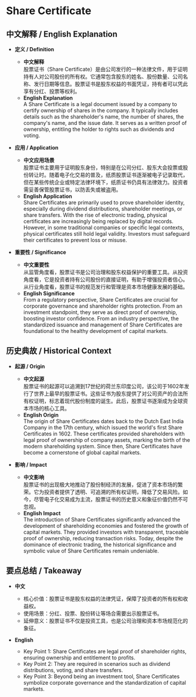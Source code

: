 # Share Certificate

## 中文解释 / English Explanation

* **定义 / Definition**  
  - **中文解释**  
    股票证书（Share Certificate）是由公司发行的一种法律文件，用于证明持有人对公司股份的所有权。它通常包含股东的姓名、股份数量、公司名称、发行日期等信息。股票证书是股东权益的书面凭证，持有者可以凭此享有分红、投票等权利。  
  - **English Explanation**  
    A Share Certificate is a legal document issued by a company to certify ownership of shares in the company. It typically includes details such as the shareholder's name, the number of shares, the company's name, and the issue date. It serves as a written proof of ownership, entitling the holder to rights such as dividends and voting.

* **应用 / Application**  
  - **中文应用场景**  
    股票证书主要用于证明股东身份，特别是在公司分红、股东大会投票或股份转让时。随着电子化交易的普及，纸质股票证书逐渐被电子记录取代，但在某些传统企业或特定法律环境下，纸质证书仍具有法律效力。投资者需妥善保管股票证书，以防丢失或被盗用。  
  - **English Application**  
    Share Certificates are primarily used to prove shareholder identity, especially during dividend distributions, shareholder meetings, or share transfers. With the rise of electronic trading, physical certificates are increasingly being replaced by digital records. However, in some traditional companies or specific legal contexts, physical certificates still hold legal validity. Investors must safeguard their certificates to prevent loss or misuse.

* **重要性 / Significance**  
  - **中文重要性**  
    从监管角度看，股票证书是公司治理和股东权益保护的重要工具。从投资角度看，它是投资者持有公司股份的直接证明，有助于增强投资者信心。从行业角度看，股票证书的规范发行和管理是资本市场健康发展的基础。  
  - **English Significance**  
    From a regulatory perspective, Share Certificates are crucial for corporate governance and shareholder rights protection. From an investment standpoint, they serve as direct proof of ownership, boosting investor confidence. From an industry perspective, the standardized issuance and management of Share Certificates are foundational to the healthy development of capital markets.

## 历史典故 / Historical Context

* **起源 / Origin**  
  - **中文起源**  
    股票证书的起源可以追溯到17世纪的荷兰东印度公司，该公司于1602年发行了世界上最早的股票证书。这些证书为股东提供了对公司资产的合法所有权证明，标志着现代股份制度的诞生。此后，股票证书逐渐成为全球资本市场的核心工具。  
  - **English Origin**  
    The origin of Share Certificates dates back to the Dutch East India Company in the 17th century, which issued the world's first Share Certificates in 1602. These certificates provided shareholders with legal proof of ownership of company assets, marking the birth of the modern shareholding system. Since then, Share Certificates have become a cornerstone of global capital markets.

* **影响 / Impact**  
  - **中文影响**  
    股票证书的出现极大地推动了股份制经济的发展，促进了资本市场的繁荣。它为投资者提供了透明、可追溯的所有权证明，降低了交易风险。如今，尽管电子化交易成为主流，股票证书的历史意义和象征价值仍然不可忽视。  
  - **English Impact**  
    The introduction of Share Certificates significantly advanced the development of shareholding economies and fostered the growth of capital markets. They provided investors with transparent, traceable proof of ownership, reducing transaction risks. Today, despite the dominance of electronic trading, the historical significance and symbolic value of Share Certificates remain undeniable.

## 要点总结 / Takeaway

* **中文**  
  - 核心价值：股票证书是股东权益的法律凭证，保障了投资者的所有权和收益权。  
  - 使用场景：分红、投票、股份转让等场合需要出示股票证书。  
  - 延伸意义：股票证书不仅是投资工具，也是公司治理和资本市场规范化的象征。  

* **English**  
  - Key Point 1: Share Certificates are legal proof of shareholder rights, ensuring ownership and entitlement to profits.  
  - Key Point 2: They are required in scenarios such as dividend distributions, voting, and share transfers.  
  - Key Point 3: Beyond being an investment tool, Share Certificates symbolize corporate governance and the standardization of capital markets.